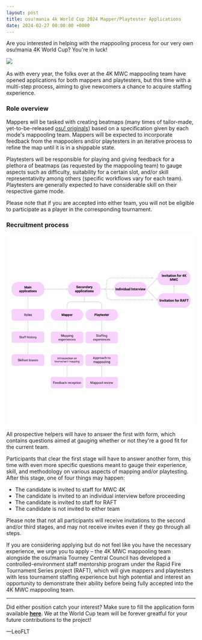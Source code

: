 ```yaml
---
layout: post
title: osu!mania 4k World Cup 2024 Mapper/Playtester Applications
date: 2024-02-27 00:00:00 +0000
---
```


Are you interested in helping with the mappooling process for our very own osu!mania 4K World Cup? You're in luck!

![](/wiki/shared/news/banners/OWC_Master_Logo.png)

As with every year, the folks over at the 4K MWC mappooling team have opened applications for both mappers and playtesters, but this time with a multi-step process, aiming to give newcomers a chance to acquire staffing experience.

### Role overview

Mappers will be tasked with creating beatmaps (many times of tailor-made, yet-to-be-released [osu! originals](/wiki/osu!_originals)) based on a specification given by each mode's mappooling team. Mappers will be expected to incorporate feedback from the mappoolers and/or playtesters in an iterative process to refine the map until it is in a shippable state.

Playtesters will be responsible for playing and giving feedback for a plethora of beatmaps (as requested by the mappooling team) to gauge aspects such as difficulty, suitability for a certain slot, and/or skill representativity among others (specific workflows vary for each team). Playtesters are generally expected to have considerable skill on their respective game mode.

Please note that if you are accepted into either team, you will not be eligible to participate as a player in the corresponding tournament.

### Recruitment process

![](/wiki/shared/news/2024-02-27-osumania-4k-world-cup-2024-mapperplaytester-applications/mwc4k2024-apps-flowchart.png)

All prospective helpers will have to answer the first with form, which contains questions aimed at gauging whether or not they're a good fit for the current team.

Participants that clear the first stage will have to answer another form, this time with even more specific questions meant to gauge their experience, skill, and methodology on various aspects of mapping and/or playtesting. After this stage, one of four things may happen:
  - The candidate is invited to staff for MWC 4K
  - The candidate is invited to an individual interview before proceeding
  - The candidate is invited to staff for RAFT
  - The candidate is not invited to either team

Please note that not all participants will receive invitations to the second and/or third stages, and may not receive invites even if they go through all steps. 


If you are considering applying but do not feel like you have the necessary experience, we urge you to apply – the 4K MWC mappooling team alongside the osu!mania Tourney Central Council has developed a controlled-environment staff mentorship program under the Rapid Fire Tournament Series project (RAFT), which will give mappers and playtesters with less tournament staffing experience but high potential and interest an opportunity to demonstrate their ability before being fully accepted into the 4K MWC mappooling team.

---

Did either position catch your interest? Make sure to fill the application form available **[here](https://forms.gle/3JK3BFb7ZQNWK8qP8)**. We at the World Cup team will be forever greatful for your future contributions to the project!

—LeoFLT
